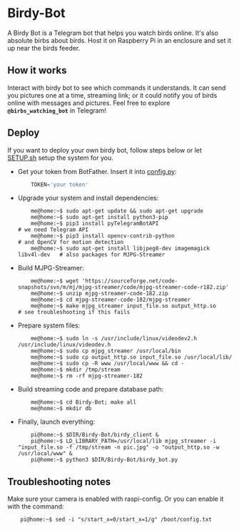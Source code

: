 # Birdy-Bot
A Birdy Bot is a Telegram bot that helps you watch birds online. It's also absolute birbs about birds.
Host it on Raspberry Pi in an enclosure and set it up near the birds feeder.

## How it works
Interact with birdy bot to see which commands it understands.
It can send you pictures one at a time, streaming link; or it could notify you of birds online with messages and pictures.
Feel free to explore **`@birbs_watching_bot`** in Telegram! 

## Deploy
If you want to deploy your own birdy bot, follow steps below or let [SETUP.sh](https://github.com/Incomprehensible/Birdy-Bot/blob/main/SETUP.sh "Auto deploy") setup the system for you.
* Get your token from BotFather. Insert it into [config.py](<https://github.com/Incomprehensible/Birdy-Bot/blob/main/config.py>):
    ```python
        TOKEN='your token'
    ```
* Upgrade your system and install dependencies:
    ```console
        me@home:~$ sudo apt-get update && sudo apt-get upgrade
        me@home:~$ sudo apt-get install python3-pip
        me@home:~$ pip3 install pyTelegramBotAPI                              # we need Telegram API
        me@home:~$ pip3 install opencv-contrib-python                         # and OpenCV for motion detection
        me@home:~$ sudo apt-get install libjpeg8-dev imagemagick libv4l-dev   # also packages for MJPG-Streamer
    ```
* Build MJPG-Streamer:
    ```console
        me@home:~$ wget 'https://sourceforge.net/code-snapshots/svn/m/mj/mjpg-streamer/code/mjpg-streamer-code-r182.zip'
        me@home:~$ unzip mjpg-streamer-code-182.zip
        me@home:~$ cd mjpg-streamer-code-182/mjpg-streamer
        me@home:~$ make mjpg_streamer input_file.so output_http.so            # see troubleshooting if this fails
    ```
* Prepare system files:
    ```console
        me@home:~$ sudo ln -s /usr/include/linux/videodev2.h /usr/include/linux/videodev.h
        me@home:~$ sudo cp mjpg_streamer /usr/local/bin
        me@home:~$ sudo cp output_http.so input_file.so /usr/local/lib/
        me@home:~$ sudo cp -R www /usr/local/www && cd -
        me@home:~$ mkdir /tmp/stream
        me@home:~$ rm -rf mjpg-streamer-182
    ```
* Build streaming code and prepare database path:
    ```console
        me@home:~$ cd Birdy-Bot; make all
        me@home:~$ mkdir db
    ```
* Finally, launch everything:
    ```console
        pi@home:~$ $DIR/Birdy-Bot/birdy_client &
        pi@home:~$ LD_LIBRARY_PATH=/usr/local/lib mjpg_streamer -i "input_file.so -f /tmp/stream -n pic.jpg" -o "output_http.so -w /usr/local/www" &
        pi@home:~$ python3 $DIR/Birdy-Bot/birdy_bot.py
    ```

## Troubleshooting notes
Make sure your camera is enabled with raspi-config. Or you can enable it with the command:
```console
    pi@home:~$ sed -i "s/start_x=0/start_x=1/g" /boot/config.txt
```
